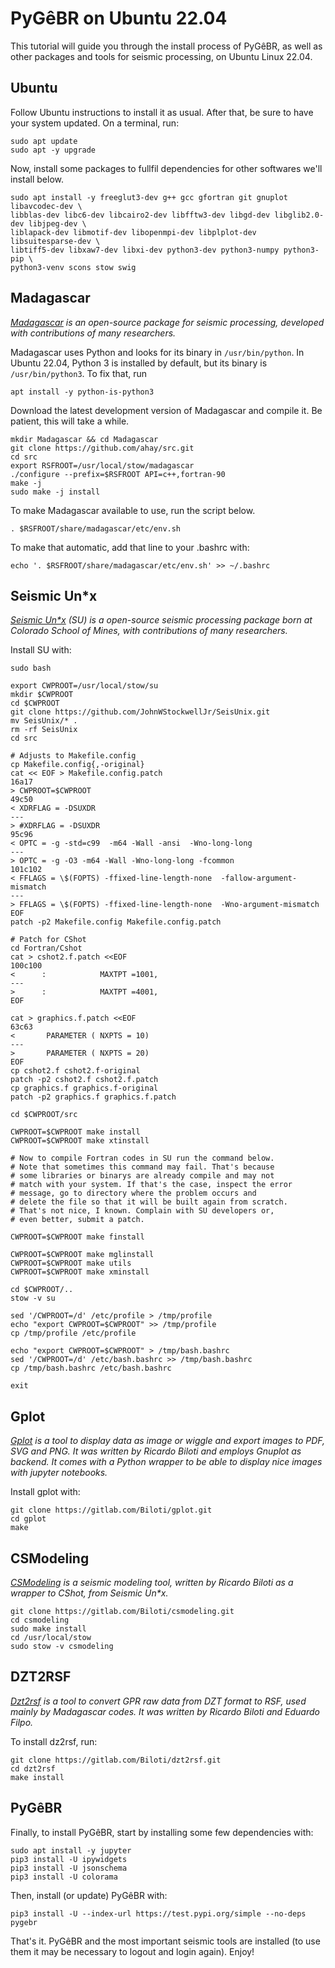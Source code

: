 # PyGêBR on Ubuntu 22.04

This tutorial will guide you through the install process of PyGêBR, as well as other packages and tools for seismic processing, on Ubuntu Linux 22.04.

## Ubuntu

Follow Ubuntu instructions to install it as usual. After that, be sure to have your system updated. On a terminal, run:

    sudo apt update  
    sudo apt -y upgrade
 
Now, install some packages to fullfil dependencies for other softwares we'll install below.
 
    sudo apt install -y freeglut3-dev g++ gcc gfortran git gnuplot libavcodec-dev \
    libblas-dev libc6-dev libcairo2-dev libfftw3-dev libgd-dev libglib2.0-dev libjpeg-dev \
    liblapack-dev libmotif-dev libopenmpi-dev libplplot-dev libsuitesparse-dev \
    libtiff5-dev libxaw7-dev libxi-dev python3-dev python3-numpy python3-pip \
    python3-venv scons stow swig

## Madagascar

_[Madagascar](https://github.com/ahay) is an open-source package for seismic processing, developed with contributions of many researchers._
 
Madagascar uses Python and looks for its binary in `/usr/bin/python`. In Ubuntu 22.04, Python 3 is installed by default, but its binary is `/usr/bin/python3`. To fix that, run

    apt install -y python-is-python3

Download the latest development version of Madagascar and compile it. Be patient, this will take a while.

    mkdir Madagascar && cd Madagascar
    git clone https://github.com/ahay/src.git
    cd src
    export RSFROOT=/usr/local/stow/madagascar
    ./configure --prefix=$RSFROOT API=c++,fortran-90
    make -j
    sudo make -j install

To make Madagascar available to use, run the script below.

    . $RSFROOT/share/madagascar/etc/env.sh

To make that automatic, add that line to your .bashrc with:

    echo '. $RSFROOT/share/madagascar/etc/env.sh' >> ~/.bashrc

## Seismic Un*x
_[Seismic Un*x](https://github.com/JohnWStockwellJr/SeisUnix) (SU) is a open-source seismic processing package born at Colorado School of Mines, with contributions of many researchers._

Install SU with:

    sudo bash
    
    export CWPROOT=/usr/local/stow/su
    mkdir $CWPROOT
    cd $CWPROOT
    git clone https://github.com/JohnWStockwellJr/SeisUnix.git
    mv SeisUnix/* .
    rm -rf SeisUnix
    cd src
    
    # Adjusts to Makefile.config
    cp Makefile.config{,-original}
    cat << EOF > Makefile.config.patch
    16a17
    > CWPROOT=$CWPROOT
    49c50
    < XDRFLAG = -DSUXDR
    ---
    > #XDRFLAG = -DSUXDR
    95c96
    < OPTC = -g -std=c99  -m64 -Wall -ansi  -Wno-long-long 
    ---
    > OPTC = -g -O3 -m64 -Wall -Wno-long-long -fcommon
    101c102
    < FFLAGS = \$(FOPTS) -ffixed-line-length-none  -fallow-argument-mismatch
    ---
    > FFLAGS = \$(FOPTS) -ffixed-line-length-none  -Wno-argument-mismatch
    EOF
    patch -p2 Makefile.config Makefile.config.patch
    
    # Patch for CShot
    cd Fortran/Cshot
    cat > cshot2.f.patch <<EOF
    100c100
    <      :            MAXTPT =1001,
    ---
    >      :            MAXTPT =4001,
    EOF
    
    cat > graphics.f.patch <<EOF
    63c63
    <       PARAMETER ( NXPTS = 10)
    ---
    >       PARAMETER ( NXPTS = 20)
    EOF
    cp cshot2.f cshot2.f-original
    patch -p2 cshot2.f cshot2.f.patch
    cp graphics.f graphics.f-original
    patch -p2 graphics.f graphics.f.patch
    
    cd $CWPROOT/src
    	
    CWPROOT=$CWPROOT make install
    CWPROOT=$CWPROOT make xtinstall
    
    # Now to compile Fortran codes in SU run the command below. 
    # Note that sometimes this command may fail. That's because
    # some libraries or binarys are already compile and may not
    # match with your system. If that's the case, inspect the error
    # message, go to directory where the problem occurs and
    # delete the file so that it will be built again from scratch.
    # That's not nice, I known. Complain with SU developers or, 
    # even better, submit a patch.
    
    CWPROOT=$CWPROOT make finstall
        
    CWPROOT=$CWPROOT make mglinstall
    CWPROOT=$CWPROOT make utils
    CWPROOT=$CWPROOT make xminstall
    
    cd $CWPROOT/..
    stow -v su
    
    sed '/CWPROOT=/d' /etc/profile > /tmp/profile
    echo "export CWPROOT=$CWPROOT" >> /tmp/profile
    cp /tmp/profile /etc/profile
    
    echo "export CWPROOT=$CWPROOT" > /tmp/bash.bashrc
    sed '/CWPROOT=/d' /etc/bash.bashrc >> /tmp/bash.bashrc
    cp /tmp/bash.bashrc /etc/bash.bashrc
    
    exit


## Gplot
_[Gplot](https://gitlab.com/Biloti/gplot) is a tool to display data as image or wiggle and export images to PDF, SVG and PNG. It was written by Ricardo Biloti and employs Gnuplot as backend. It comes with a Python wrapper to be able to display nice images with jupyter notebooks._

Install gplot with:

    git clone https://gitlab.com/Biloti/gplot.git
    cd gplot
    make


## CSModeling

_[CSModeling](https://gitlab.com/Biloti/csmodeling) is a seismic modeling tool, written by Ricardo Biloti as a wrapper to CShot, from Seismic Un*x._

    git clone https://gitlab.com/Biloti/csmodeling.git
    cd csmodeling
    sudo make install
    cd /usr/local/stow
    sudo stow -v csmodeling

## DZT2RSF
_[Dzt2rsf](https://gitlab.com/Biloti/dzt2rsf) is a tool to convert GPR raw data from DZT format to RSF, used mainly by Madagascar codes. It was written by Ricardo Biloti and Eduardo Filpo._

To install dz2rsf, run:

    git clone https://gitlab.com/Biloti/dzt2rsf.git
    cd dzt2rsf
    make install


## PyGêBR

Finally, to install PyGêBR, start by installing some few dependencies with:

    sudo apt install -y jupyter
    pip3 install -U ipywidgets
    pip3 install -U jsonschema
    pip3 install -U colorama

Then, install (or update) PyGêBR with:

    pip3 install -U --index-url https://test.pypi.org/simple --no-deps pygebr

That's it. PyGêBR and the most important seismic tools are installed (to use them it may be necessary to logout and login again). Enjoy!
